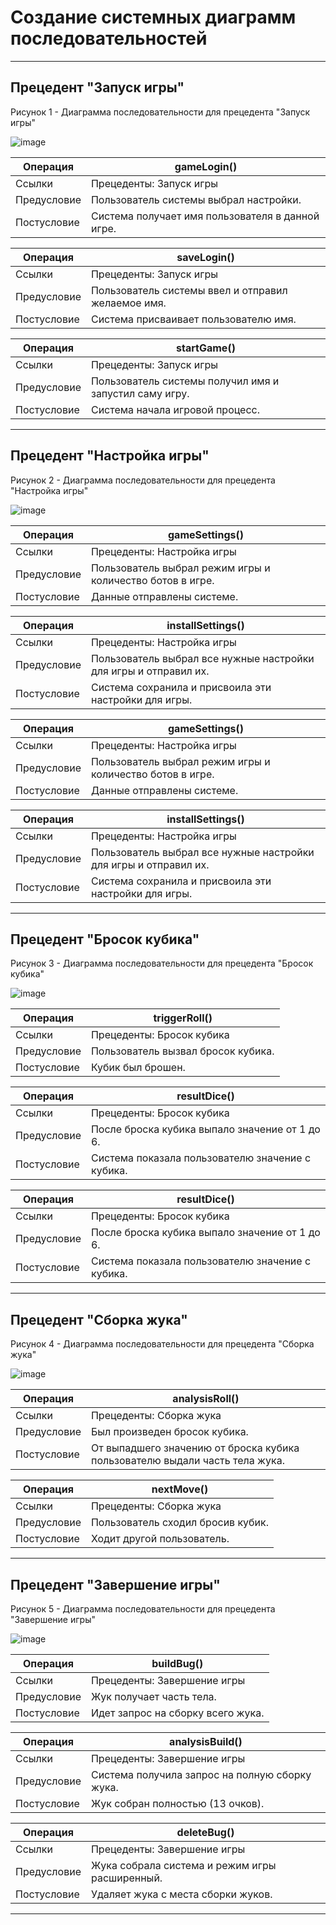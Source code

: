 # Создание системных диаграмм последовательностей

---
## Прецедент "Запуск игры"
Рисунок 1 - Диаграмма последовательности для прецедента "Запуск игры"

![image](https://github.com/BREUCHT27/rtippo/assets/119112204/d52b88b6-10e1-48cb-b980-bab9b7f9b2b4)





| Операция | gameLogin() |
|---|---|
| Ссылки | Прецеденты: Запуск игры |
| Предусловие | Пользователь системы выбрал настройки. |
| Постусловие | Система получает имя пользователя в данной игре. |

| Операция | saveLogin() |
|---|---|
| Ссылки | Прецеденты: Запуск игры |
| Предусловие | Пользователь системы ввел и отправил желаемое имя. |
| Постусловие | Система присваивает пользователю имя. |

| Операция | startGame() |
|---|---|
| Ссылки | Прецеденты: Запуск игры |
| Предусловие | Пользователь системы получил имя и запустил саму игру. |
| Постусловие | Система начала игровой процесс. |

---
## Прецедент "Настройка игры"
Рисунок 2 - Диаграмма последовательности для прецедента "Настройка игры"

![image](https://github.com/BREUCHT27/rtippo/assets/119112204/f6e12593-2c78-4c44-9b81-e41493af757d)





| Операция | gameSettings() |
|---|---|
| Ссылки | Прецеденты: Настройка игры |
| Предусловие | Пользователь выбрал режим игры и количество ботов в игре. |
| Постусловие | Данные отправлены системе. |

| Операция | installSettings() |
|---|---|
| Ссылки | Прецеденты: Настройка игры |
| Предусловие | Пользователь выбрал все нужные настройки для игры и отправил их. |
| Постусловие | Система сохранила и присвоила эти настройки для игры. |

| Операция | gameSettings() |
|---|---|
| Ссылки | Прецеденты: Настройка игры |
| Предусловие | Пользователь выбрал режим игры и количество ботов в игре. |
| Постусловие | Данные отправлены системе. |

| Операция | installSettings() |
|---|---|
| Ссылки | Прецеденты: Настройка игры |
| Предусловие | Пользователь выбрал все нужные настройки для игры и отправил их. |
| Постусловие | Система сохранила и присвоила эти настройки для игры. |

---
## Прецедент "Бросок кубика"
Рисунок 3 - Диаграмма последовательности для прецедента "Бросок кубика"

![image](https://github.com/BREUCHT27/rtippo/assets/119112204/3edbd099-7ce0-4472-9e22-3e7c945fe7cf)





| Операция | triggerRoll() |
|---|---|
| Ссылки | Прецеденты: Бросок кубика |
| Предусловие | Пользователь вызвал бросок кубика. |
| Постусловие | Кубик был брошен. |

| Операция | resultDice() |
|---|---|
| Ссылки | Прецеденты: Бросок кубика |
| Предусловие | После броска кубика выпало значение от 1 до 6. |
| Постусловие | Система показала пользователю значение с кубика. |

| Операция | resultDice() |
|---|---|
| Ссылки | Прецеденты: Бросок кубика |
| Предусловие | После броска кубика выпало значение от 1 до 6. |
| Постусловие | Система показала пользователю значение с кубика. |

---
## Прецедент "Сборка жука"
Рисунок 4 - Диаграмма последовательности для прецедента "Сборка жука"

![image](https://github.com/BREUCHT27/rtippo/assets/119112204/3262a0d1-3045-499a-b061-8505cade7d32)





| Операция | analysisRoll() |
|---|---|
| Ссылки | Прецеденты: Сборка жука |
| Предусловие | Был произведен бросок кубика. |
| Постусловие | От выпадшего значению от броска кубика пользователю выдали часть тела жука.  |

| Операция | nextMove() |
|---|---|
| Ссылки | Прецеденты: Сборка жука |
| Предусловие | Пользователь сходил бросив кубик. |
| Постусловие | Ходит другой пользователь. |

---
## Прецедент "Завершение игры"
Рисунок 5 - Диаграмма последовательности для прецедента "Завершение игры"

![image](https://github.com/BREUCHT27/rtippo/assets/119112204/8b11bf92-12e6-473b-ba4b-c0dda5a5d2bd)





| Операция | buildBug() |
|---|---|
| Ссылки | Прецеденты: Завершение игры |
| Предусловие | Жук получает часть тела. |
| Постусловие | Идет запрос на сборку всего жука. |

| Операция | analysisBuild() |
|---|---|
| Ссылки | Прецеденты: Завершение игры |
| Предусловие | Система получила запрос на полную сборку жука. |
| Постусловие | Жук собран полностью (13 очков). |

| Операция | deleteBug() |
|---|---|
| Ссылки | Прецеденты: Завершение игры |
| Предусловие | Жука собрала система и режим игры расширенный. |
| Постусловие | Удаляет жука с места сборки жуков. |

---
